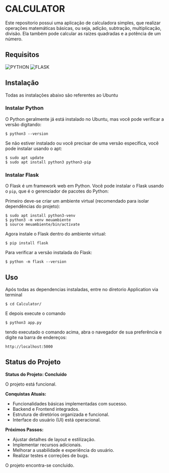 # CALCULATOR

Este repositorio possui uma aplicação de calculadora simples, que realizar operações matemáticas básicas, ou seja, adição, subtração, multiplicação, divisão. 
Ela também pode calcular as raízes quadradas e a potência de um número.

## Requisitos

<div>
  <img src="https://img.shields.io/badge/Python-F4D03F?style=for-the-badge&amp;logo=Python&amp;logoColor=black" alt="PYTHON">
  <img src="https://img.shields.io/badge/Flask-323330?style=for-the-badge&amp;logo=Flask&amp;logoColor=white" alt="FLASK">
</div>

## Instalação

Todas as instalações abaixo são referentes ao Ubuntu

### Instalar Python

O Python geralmente já está instalado no Ubuntu, mas você pode verificar a versão digitando:

    $ python3 --version

Se não estiver instalado ou você precisar de uma versão específica, você pode instalar usando o apt:

    $ sudo apt update
    $ sudo apt install python3 python3-pip

### Instalar Flask

O Flask é um framework web em Python. Você pode instalar o Flask usando o `pip`, que é o gerenciador de pacotes do Python:

Primeiro deve-se criar um ambiente virtual (recomendado para isolar dependências do projeto):
    
    $ sudo apt install python3-venv
    $ python3 -m venv meuambiente
    $ source meuambiente/bin/activate

Agora instale o Flask dentro do ambiente virtual:

    $ pip install flask

Para verificar a versão instalada do Flask:

    $ python -m flask --version

## Uso

Após todas as dependencias instaladas, entre no diretorio Application via terminal

    $ cd Calculator/

E depois execute o comando

    $ python3 app.py

tendo executado o comando acima, abra o navegador de sua preferência e digite na barra de endereços: 

    http://localhost:5000

## Status do Projeto

**Status do Projeto: Concluído**

O projeto está funcional.

**Conquistas Atuais:**
- Funcionalidades básicas implementadas com sucesso.
- Backend e Frontend integrados.
- Estrutura de diretórios organizada e funcional.
- Interface do usuário (UI) está operacional.

**Próximos Passos:**
- Ajustar detalhes de layout e estilização.
- Implementar recursos adicionais.
- Melhorar a usabilidade e experiência do usuário.
- Realizar testes e correções de bugs.

O projeto encontra-se concluido.